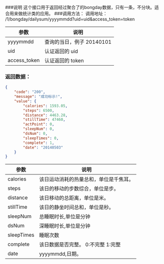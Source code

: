 ###说明
这个接口用于返回经过聚合了的bongday数据，只有一条，不分块。适合用来做统计类的应用。
###调用方法：
调用地址： /1/bongday/dailysum/yyyymmdd?uid=uid&access_token=token

参数|说明
---|---
yyyymmdd|查询的当日，例子 20140101
uid|认证返回的 uid
access_token|认证返回的 token
	
### 返回数据：

```json
{
    "code": "200", 
    "message": "成功标示!", 
    "value": {
        "calories": 1593.05, 
        "steps": 6500, 
        "distance": 4463.28, 
        "stillTime": 47460, 
        "actPoint": 0, 
        "sleepNum": 0, 
        "dsNum": 0, 
        "sleepTimes": 0, 
        "complete": 1, 
        "date": "20140503"
    }
}
```

参数|说明
---|---
calories|该日运动消耗的热量总和，单位是千焦耳。
steps|该日的移动的步数综合，单位是步。 
distance|该日移动的总距离，单位是米。
stillTime|该日的静坐时间总和，单位是秒。
sleepNum|总睡眠时长,单位是分钟
dsNum|深睡眠时长,单位是分钟
sleepTimes|睡眠次数
complete|该日数据是否完整。  0:不完整    1:完整
date|yyyymmdd,日期。
